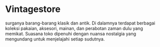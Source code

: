 # Vintagestore
surganya barang-barang klasik dan antik. Di dalamnya terdapat berbagai koleksi pakaian, aksesori, mainan, dan perabotan zaman dulu yang memikat. Suasana toko dipenuhi dengan nuansa nostalgia yang mengundang untuk menjelajahi setiap sudutnya.
